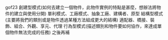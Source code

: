 gof23
創建型模式(如何去建立一個物件，此物件實例的特點是甚麼，想辦法將物件的建立與使用分開)
    單利模式、工廠模式、抽象工廠、建構者、原型
結構型模式(主要將我們的類別或是物件透過某種方法組成更大的結構)
    適配器、橋接、裝飾、組合、外觀、享元、代理
行為型模式(描述類別和物件要如何協作，來達成單個物件無法完成的任務)
之後再補